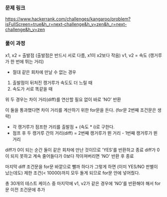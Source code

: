 ### 문제 링크

https://www.hackerrank.com/challenges/kangaroo/problem?isFullScreen=true&h_r=next-challenge&h_v=zen&h_r=next-challenge&h_v=zen

### 풀이 과정

x1, x2 = 출발점 (출발점은 반드시 서로 다름, x1이 x2보다 작음)
v1, v2 = 속도 (캥거루가 한 번에 뛰는 거리)

- 절대 같은 회차에 만날 수 없는 경우

1. 출발점이 뒤처진 캥거루가 속도도 더 느릴 때
2. 속도가 서로 똑같을 때

위 두 경우는 차이 거리(diff)를 연산할 필요 없이 바로 'NO' 반환

이 둘을 통과했다면 차이 거리를 계산하기 위한 for문을 돈다. (for문 2번째 조건문은 생략)

- 각 캥거루가 점프한 거리를 출발점 + (속도 \* i)로 구한다.
- 점프 후 두 캥거루 간의 거리(diff) = 2번째 캥거루가 뛴 거리 - 1번째 캥거루가 뛴 거리

diff가 0이 되는 순간 둘이 같은 회차에 만난 것이므로 'YES'를 반환하고 종료
diff가 0이 되지 못하고 계속 줄어들다가 0보다 작아져버리면 'NO' 반환 후 종료

마지막 diff 조건문을 for문 바깥으로 뺄까 하다가
그렇게 하면 (이미 YES/NO 판별이 났는데도) 제한 조건(< 10000)까지
모두 돌게 되므로 for문 안에 넣어줬다.

총 30개의 테스트 케이스 중 마지막에 v1, v2가 같은 경우에 'NO'를 반환해야 해서
for문 이전 조건문에 추가
